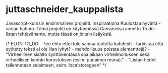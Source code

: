 # juttaschneider_kauppalista
Javascript-kurssin ensimmäinen projekti. Inspiraationa Kuulostaa hyvältä -sarjan hahmo.
Tämä projekti on käytännössä Canvasissa annettu To do -listan tehtävänanto, mutta tässä on joitain lisäyksiä.



 /* ELON TO_DO:
              - tee ehto ettei tule samaa tuotetta kahdesti
              - tarkistaa että syötetty teksti ei ole liian lyhyt?
              - mahdollisuus poistaa elementtejä?
              - "Virheellinen sisältö syöttökentässä saa aikaan virheilmoituksen sekä virheellisen kentän korostuksen (esim. punainen reuna)."
              - "Listan tiedot tallennetaan selaimeen, esim. localstorageen"
                           */ 

